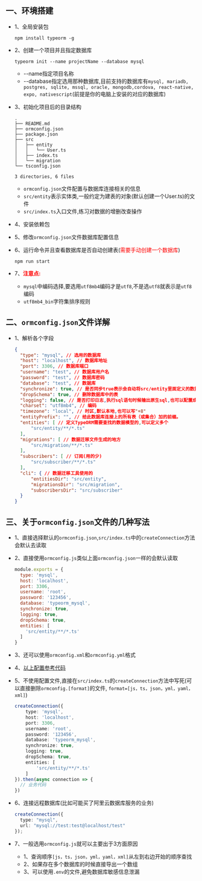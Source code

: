 ## 一、环境搭建

* 1、全局安装包

  ```shell
  npm install typeorm -g
  ```

* 2、创建一个项目并且指定数据库

  ```shell
  typeorm init --name projectName --database mysql
  ```
  * --name指定项目名称
  * --database指定选用那种数据库,目前支持的数据库有`mysql, mariadb, postgres, sqlite, mssql, oracle, mongodb,cordova, react-native, expo, nativescript`(前提是你的电脑上安装的对应的数据库)

* 3、初始化项目后的目录结构

  ```shell
  .
  ├── README.md
  ├── ormconfig.json
  ├── package.json
  ├── src
  │   ├── entity
  │   │   └── User.ts
  │   ├── index.ts
  │   └── migration
  └── tsconfig.json

  3 directories, 6 files
  ```
  * `ormconfig.json`文件配置与数据库连接相关的信息
  * `src/entity`表示实体类,一般约定为建表的对象(默认创建一个User.ts)的文件
  * `src/index.ts`入口文件,练习对数据的增删改查操作

* 4、安装依赖包
* 5、修改`ormconfig.json`文件数据库配置信息
* 6、运行命令并且查看数据库是否自动创建表(<font color="#f00">需要手动创建一个数据库</font>)

  ```shell
  npm run start
  ```

* 7、<font color="#f00">**注意点:**</font>
  * `mysql`中编码选择,要选用`utf8mb4`编码才是`utf8`,不是选`utf8`就表示是`utf8`编码
  * `utf8mb4_bin`字符集排序规则

## 二、`ormconfig.json`文件详解

* 1、解析各个字段

  ```json
  {
    "type": "mysql", // 选用的数据库
    "host": "localhost", // 数据库地址
    "port": 3306, // 数据库端口
    "username": "test", // 数据库用户名
    "password": "test", // 数据库密码
    "database": "test", // 数据库
    "synchronize": true, // 是否同步true表示会自动将src/entity里面定义的数据模块同步到数据库生成数据表(已经存在的表的时候再运行会报错)
    "dropSchema": true, // 删除数据库中的表
    "logging": false, // 是否打印日志,执行sql语句时候输出原生sql,也可以配置成一个数组["query", "error", "schema"]指定sql的执行类型
    "charset": "utf8mb4", // 编码
    "timezone": "local", // 时区,默认本地,也可以写"+8"
    "entityPrefix": "", // 给此数据库连接上的所有表（或集合）加的前缀。
    "entities": [ // 定义TypeORM需要查找的数据模型的,可以定义多个
        "src/entity/**/*.ts"
    ],
    "migrations": [ // 数据迁移文件生成的地方
        "src/migration/**/*.ts"
    ],
    "subscribers": [ // 订阅(用的少)
        "src/subscriber/**/*.ts"
    ],
    "cli": { // 数据迁移工具使用的
        "entitiesDir": "src/entity",
        "migrationsDir": "src/migration",
        "subscribersDir": "src/subscriber"
    }
  }
  ```

## 三、关于`ormconfig.json`文件的几种写法
* 1、直接选择默认的`ormconfig.json`,`src/index.ts`中的`createConnection`方法会默认去读取
* 2、直接使用`ormconfig.js`类似上面`ormconfig.json`一样的会默认读取

  ```js
  module.exports = {
    type: 'mysql',
    host: 'localhost',
    port: 3306,
    username: 'root',
    password: '123456',
    database: 'typeorm_mysql',
    synchronize: true,
    logging: true,
    dropSchema: true,
    entities: [
      'src/entity/**/*.ts'
    ]
  }
  ```
* 3、还可以使用`ormconfig.xml`和`ormconfig.yml`格式
* 4、[以上配置参考代码](https://github.com/kuangshp/nest-book-code/tree/10.type_orm/typeorm_mysql)
* 5、不使用配置文件,直接在`src/index.ts`的`createConnection`方法中写死(可以直接删除`ormconfig.[format]`的文件, `format=[js，ts，json，yml，yaml，xml]`)

  ```typescript
  createConnection({
      type: 'mysql',
      host: 'localhost',
      port: 3306,
      username: 'root',
      password: '123456',
      database: 'typeorm_mysql',
      synchronize: true,
      logging: true,
      dropSchema: true,
      entities: [
          'src/entity/**/*.ts'
      ]
  }).then(async connection => {
    // 业务代码
  })
  ```
* 6、连接远程数据库(比如可能买了阿里云数据库服务的业务)

  ```typescript
  createConnection({
    type: "mysql",
    url: "mysql://test:test@localhost/test"
  });
  ```

* 7、一般选用`ormconfig.js`就可以主要出于3方面原因
  * 1、查询顺序`[js，ts，json，yml，yaml，xml]`从左到右边开始的顺序查找
  * 2、如果存在多个数据库的时候直接导出一个数组
  * 3、可以使用`.env`的文件,避免数据库敏感信息泄漏